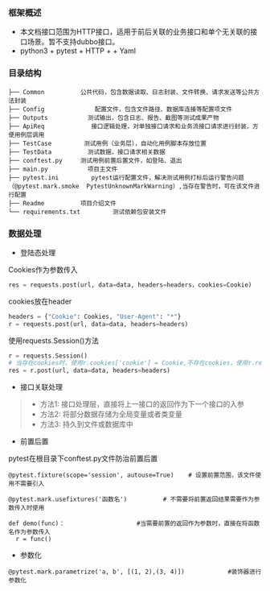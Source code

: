### 框架概述
+ 本文档接口范围为HTTP接口，适用于前后关联的业务接口和单个无关联的接口场景。暂不支持dubbo接口。
+ python3 + pytest + HTTP +  + Yaml

### 目录结构
```
├── Common          公共代码，包含数据读取、日志封装、文件转换、请求发送等公共方法封装
├── Config              配置文件，包含文件路径、数据库连接等配置项文件
├── Outputs           测试输出，包含日志、报告、截图等测试成果产物
├── ApiReq             接口逻辑处理，对单独接口请求和业务流接口请求进行封装，方便用例层调用
├── TestCase         测试用例（业务层），自动化用例脚本存放位置
├── TestData          测试数据，接口请求相关数据
├── conftest.py     测试用例前置后置文件，如登陆、退出
├── main.py           项目主文件
├── pytest.ini         pytest运行配置文件，解决测试用例打标后运行警告问题（@pytest.mark.smoke  PytestUnknownMarkWarning）,当存在警告时，可在该文件进行配置
├── Readme          项目介绍文件
└── requirements.txt         测试依赖包安装文件
```
### 数据处理
+ 登陆态处理

Cookies作为参数传入
```python
res = requests.post(url, data=data, headers=headers，cookies=Cookie)
```
cookies放在header
```python
headers = {"Cookie": Cookies, "User-Agent": "*"} 
r = requests.post(url, data=data, headers=headers)
```
使用requests.Session()方法
```python 
r = requests.Session()
# 当存在cookies时，使用r.cookies['cookie'] = Cookie,不存在cookies，使用r.request直接去登陆，登陆成功后登陆态信息即保存在r中。
res = r.post(url, data=data, headers=headers)
```
+ 接口关联处理

>+ 方法1: 接口处理层，直接将上一接口的返回作为下一个接口的入参
>+ 方法2: 将部分数据存储为全局变量或者类变量
>+ 方法3: 持久到文件或数据库中

+ 前置后置

pytest在根目录下conftest.py文件防治前置后置
```
@pytest.fixture(scope='session', autouse=True)    # 设置前置范围，该文件使用不需要引入

@pytest.mark.usefixtures('函数名')          # 不需要将前置返回结果需要作为参数传入时使用

def demo(func)：                    #当需要前置的返回作为参数时，直接在将函数名作为参数传入  
  r = func()
```
+ 参数化
```
@pytest.mark.parametrize('a, b', [(1, 2),(3, 4)])            #装饰器进行参数化
```







